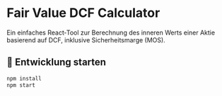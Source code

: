 # Fair Value DCF Calculator

Ein einfaches React‑Tool zur Berechnung des inneren Werts einer Aktie basierend auf DCF, inklusive Sicherheitsmarge (MOS).

## 🚀 Entwicklung starten
```bash
npm install
npm start
